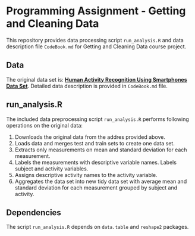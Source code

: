 # Programming Assignment - Getting and Cleaning Data

This repository provides data processing script `run_analysis.R` and data description file `CodeBook.md` for Getting and Cleaning Data course project.

## Data

The original data set is: [**Human Activity Recognition Using Smartphones Data Set**](http://archive.ics.uci.edu/ml/datasets/Human+Activity+Recognition+Using+Smartphones).
Detailed data description is provided in `CodeBook.md` file.

## run_analysis.R
The included data preprocessing script `run_analysis.R` performs following operations on the original data:

1. Downloads the original data from the addres provided above.
2. Loads data and merges test and train sets to create one data set.
3. Extracts only measurements on mean and standard deviation for each measurement.
4. Labels the measurements with descriptive variable names. Labels subject and activity variables.
5. Assigns descriptive activity names to the activity variable.
6. Aggregates the data set into new tidy data set with average mean and standard deviation for each measurement grouped by subject and activity.

## Dependencies
The script `run_analysis.R` depends on `data.table` and `reshape2` packages.